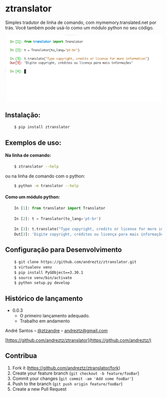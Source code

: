 # ztranslator

Simples tradutor de linha de comando, com mymemory.translated.net por trás. Você também pode usá-lo como um módulo python no seu código.

![](header.png)

## Instalação:

```sh
    $ pip install ztranslator
```

## Exemplos de uso:

#### Na linha de comando:

```sh
    $ ztranslator --help
```

ou na linha de comando com o python:

```sh
    $ python -m translator --help
```

#### Como um módulo python:

```python
    In [1]: from translator import Translator

    In [2]: t = Translator(to_lang='pt-br')

    In [3]: t.translate("Type copyright, credits or license for more information")
    Out[3]: 'Digite copyright, créditos ou licença para mais informações'
```

## Configuração para Desenvolvimento

```sh
    $ git clone https://github.com/andreztz/ztranslator.git
    $ virtualenv venv
    $ pip install PyGObject==3.30.1
    $ source venv/bin/activate
    $ python setup.py develop
```

## Histórico de lançamento

-   0.0.3
    -   O primeiro lançamento adequado.
    -   Trabalho em andamento

André Santos – [@ztzandre](https://twitter.com/ztzandre) – andreztz@gmail.com

[https://github.com/andreztz/ztranslator](https://github.com/andreztz/)

## Contribua

1. Fork it (<https://github.com/andreztz/ztranslator/fork>)
2. Create your feature branch (`git checkout -b feature/fooBar`)
3. Commit your changes (`git commit -am 'Add some fooBar'`)
4. Push to the branch (`git push origin feature/fooBar`)
5. Create a new Pull Request
